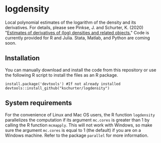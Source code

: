 # logdensity
Local polynomial estimates of the logarithm of the density and its derivatives. For details, please see Pinkse, J. and Schurter, K. (2020) "[Estimates of derivatives of (log) densities and related objects.](http://personal.psu.edu/kes380/files/boundest.pdf)" Code is currently provided for R and Julia. Stata, Matlab, and Python are coming soon.

## Installation
You can manually download and install the code from this repository or use the following R script to install the files as an R package.

    install.package('devtools') #If not already installed
    devtools::install_github("kschurter/logdensity")

## System requirements
For the convenience of Linux and Mac OS users, the R function `logdensity` parallelizes the computation if its argument `mc.cores` is greater than 1 by calling the R function `mcmapply`. This will not work with Windows, so make sure the argument `mc.cores` is equal to 1 (the default) if you are on a Windows machine. Refer to the package `parallel` for more information.
